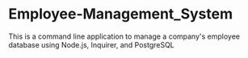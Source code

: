 # Employee-Management_System
This is a command line application to manage a company's employee database using Node.js, Inquirer, and PostgreSQL
